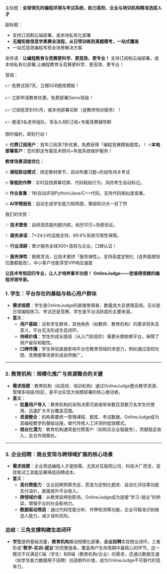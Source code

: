 
主标题：**全球领先的编程评测与考试系统，助力高校、企业与培训机构精准选拔人才**

副标题：

- 支持订阅制云端部署，或本地私有化部署
- **无缝衔接信息学奥赛全流程，从日常训练到真题模考，一站式覆盖**
- 一站式高效编程考核全场景解决方案

宣传语：**让编程教育与竞赛更科学、更高效、更专业！**
支持订阅制云端部署，或本地私有化部署,让编程教育与竞赛更科学、更高效、更专业！


营销：

👉 免费试用7天，立赠5GB题库模板！

👉 立即申请教育优惠，免费部署Demo班级！

👉 订阅低至$30/月，或本地部署买断（送教师培训服务）！

👉 邀请3名老师组队，享永久8折订阅+专属竞赛辅导群



限时福利，即刻行动！

🔥 **付费订阅用户**：首年订阅享7折优惠，免费获得「编程竞赛模板题库」！
🔥 ​**本地部署客户**：签约即送专属技术顾问+年度系统维护服务！



**教育场景深度优化**：

🔥 **课程联动模式**：绑定教材章节，自动布置习题+阶段性闯关考试

🔥 **智能防作弊**：实时监控屏幕切屏、代码粘贴行为，风险考生自动标记。

🔥 **作业查重**：1秒自动评测Python/Java/C++代码，支持代码相似度查重。

🔥 **AI学情报告**：自动生成学生能力矩阵图，薄弱知识点一目了然



我们的优势：

✨ **技术壁垒**：自研高性能判题内核，经历10万+场景验证。

✨ **服务承诺**：7×24小时运维支持，99.9%系统可用性保障。

✨ **行业深耕**：累计服务全球300+高校与企业，口碑认证！

✨ **服务弹性**：极致灵活，比技术更拼「服务弹性」。支持高度定制化（连界面按钮位置都能改），中小客户也能享受VIP响应速度



**让技术考核回归专业，让人才培养事半功倍！**
**OnlineJudge——您值得信赖的编程评测专家。**


### **1. 学生：平台存在的基础与核心用户群体**

- ​**需求规模**：学生是OnlineJudge的直接使用者，数量庞大且使用高频。无论是日常编程练习、考试还是竞赛，学生是平台活跃度的主要来源。
- ​**意义**：
    - ​**用户基础**：没有学生群体，其他角色（如教师、教育机构）的需求将失去意义，平台无法形成生态闭环。
    - ​**持续价值**：学生的成长路径（从入门到高阶）需要长期依赖平台，保障了用户留存和黏性。
    - ​**口碑传播**：学生体验直接影响平台在教育领域的渗透力，例如通过高校社团、竞赛圈等场景形成自然推广。

---
### ​**2. 教育机构：规模化推广与资源整合的关键**

- ​**需求规模**：教育机构（如高校、培训机构）通过OnlineJudge整合教学资源、管理多班级/校区，是平台实现大规模部署的核心推动者。
- ​**意义**：
    - ​**批量用户导入**：教育机构的采购决策可直接带来数百至数万名学生的使用，迅速扩大平台覆盖范围。
    - ​**资源整合**：机构需要统一管理课程、题库、考试数据，OnlineJudge成为其编程教学的基础设施，替代传统人工评测的低效模式。
    - ​**商业化潜力**：教育机构通常是付费客户（如购买企业版服务），贡献稳定收入，且合作周期长。

---
### ​**3. 企业招聘：商业变现与跨领域扩展的核心场景**

- ​**需求规模**：企业筛选编程人才是刚需，尤其对互联网公司、科技大厂而言，高效笔试工具能显著降低招聘成本。
- ​**意义**：
    - ​**高付费能力**：企业招聘预算充足，愿意为定制化题库、自动化评估等功能支付溢价，直接提升平台收入。
    - ​**跨领域价值**：从教育延伸到职场，OnlineJudge成为连接“学习-就业”的桥梁，增强平台的社会影响力。
    - ​**数据驱动筛选**：通过代码性能分析、作弊检测等功能，企业可精准识别候选人能力，减少误判风险。

### **总结：三角支撑构建生态闭环**

- ​**学生**提供基础流量，​**教育机构**推动规模化部署，​**企业招聘**实现商业闭环。三者形成“**教学-实训-就业**”的完整链条，覆盖用户生命周期中最核心的环节。这一模式不仅满足C端（学生）和B端（教育机构/企业）的需求，还通过数据互通（如学生能力数据用于招聘）创造额外价值，成为OnlineJudge不可替代的竞争力。
